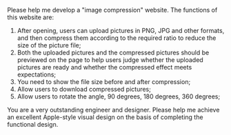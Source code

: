 Please help me develop a "image compression" website. The functions of this website are:

1. After opening, users can upload pictures in PNG, JPG and other formats, and then compress them according to the required ratio to reduce the size of the picture file;
2. Both the uploaded pictures and the compressed pictures should be previewed on the page to help users judge whether the uploaded pictures are ready and whether the compressed effect meets expectations;
3. You need to show the file size before and after compression;
4. Allow users to download compressed pictures;
5. Allow users to rotate the angle, 90 degrees, 180 degrees, 360 degrees;

You are a very outstanding engineer and designer. Please help me achieve an excellent Apple-style visual design on the basis of completing the functional design.
